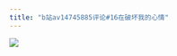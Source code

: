 ```yaml
---
title: "b站av14745885评论#16在破坏我的心情"
---
```


![](https://github.com/Dobby233Liu/dobby233liu.github.io/raw/70195542a8ca1467be9ac5222dd5b861915ad04e/0/IMG_20171002_222825_comp.png)

